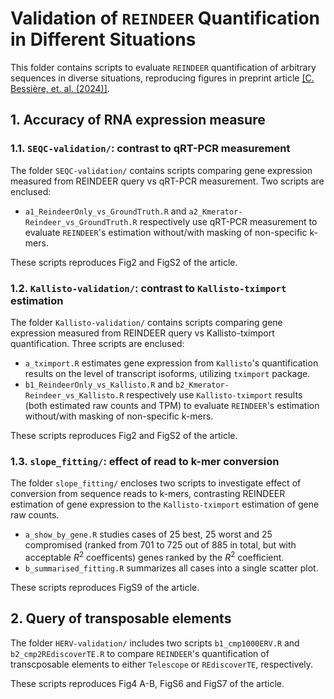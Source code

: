 # Validation of `REINDEER` Quantification in Different Situations

This folder contains scripts to evaluate `REINDEER` quantification of arbitrary sequences in diverse situations, reproducing figures in preprint article [[C. Bessière, et. al. (2024)]](https://doi.org/10.1101/2024.02.27.581927).

## 1. Accuracy of RNA expression measure

### 1.1. `SEQC-validation/`: contrast to qRT-PCR measurement

The folder `SEQC-validation/` contains scripts comparing gene expression measured from REINDEER query vs qRT-PCR measurement. Two scripts are enclused:

- `a1_ReindeerOnly_vs_GroundTruth.R` and `a2_Kmerator-Reindeer_vs_GroundTruth.R` respectively use qRT-PCR measurement to evaluate `REINDEER`'s estimation without/with masking of non-specific k-mers.

These scripts reproduces Fig2 and FigS2 of the article.

### 1.2. `Kallisto-validation/`: contrast to `Kallisto-tximport` estimation

The folder `Kallisto-validation/` contains scripts comparing gene expression measured from REINDEER query vs Kallisto-tximport quantification. Three scripts are enclused:

- `a_tximport.R` estimates gene expression from `Kallisto`'s quantification results on the level of transcript isoforms, utilizing `tximport` package.
- `b1_ReindeerOnly_vs_Kallisto.R` and `b2_Kmerator-Reindeer_vs_Kallisto.R` respectively use `Kallisto-tximport` results (both estimated raw counts and TPM) to evaluate `REINDEER`'s estimation without/with masking of non-specific k-mers.

These scripts reproduces Fig2 and FigS2 of the article.

### 1.3. `slope_fitting/`: effect of read to k-mer conversion

The folder `slope_fitting/` encloses two scripts to investigate effect of conversion from sequence reads to k-mers, contrasting REINDEER estimation of gene expression to the `Kallisto-tximport` estimation of gene raw counts.

- `a_show_by_gene.R` studies cases of 25 best, 25 worst and 25 compromised (ranked from 701 to 725 out of 885 in total, but with acceptable $R^2$ coefficents) genes ranked by the $R^2$ coefficient.
- `b_summarised_fitting.R` summarizes all cases into a single scatter plot.

These scripts reproduces FigS9 of the article.

## 2. Query of transposable elements

The folder `HERV-validation/` includes two scripts `b1_cmp1000ERV.R` and `b2_cmp2REdiscoverTE.R` to compare `REINDEER`'s quantification of transcposable elements to either `Telescope` or `REdiscoverTE`, respectively.

These scripts reproduces Fig4 A-B, FigS6 and FigS7 of the article.
